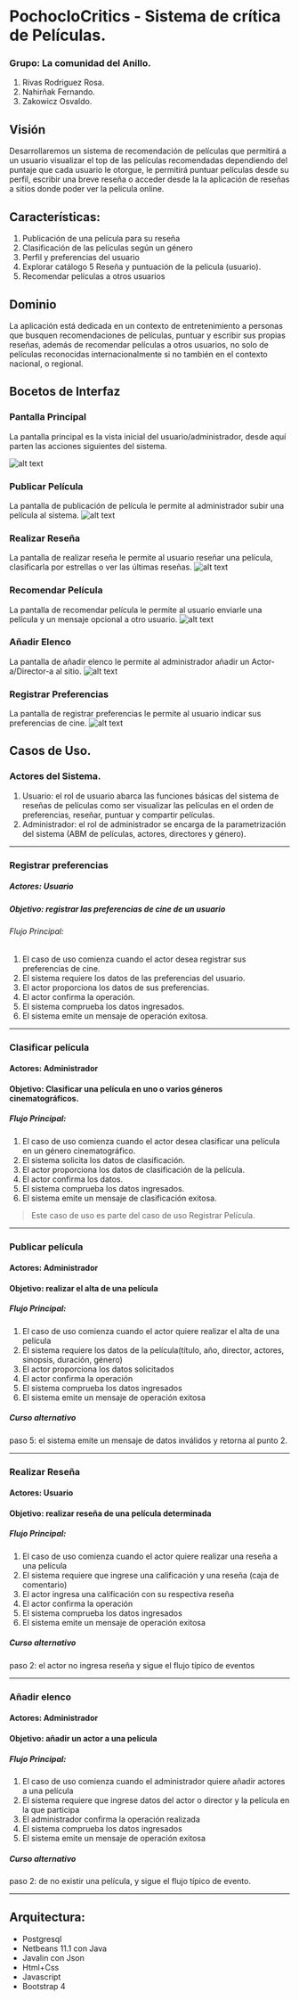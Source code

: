 # PochocloCritics - Sistema de crítica de Películas.

### Grupo: La comunidad del Anillo.

1. Rivas Rodriguez Rosa.
2. Nahirñak Fernando.
3. Zakowicz Osvaldo.

## Visión
Desarrollaremos un  sistema de recomendación de películas que  permitirá a un usuario visualizar el top de las películas
recomendadas dependiendo del puntaje que cada usuario le otorgue, le permitirá puntuar películas desde su perfil, escribir 
una breve reseña o acceder desde la la aplicación de reseñas a sitios donde poder ver la pelicula online.

## Características:
1. Publicación de una película para su reseña 
2. Clasificación de las películas según un género
3. Perfil y preferencias del usuario
4. Explorar catálogo
5  Reseña y puntuación de la pelicula (usuario).
6. Recomendar películas a otros usuarios

## Dominio
La aplicación está dedicada en un contexto de entretenimiento a personas que busquen recomendaciones de películas, puntuar y 
escribir sus propias reseñas, además de recomendar películas a otros usuarios, no solo de películas reconocidas internacionalmente si no también en el contexto nacional, o regional.

## Bocetos de Interfaz
### Pantalla Principal
La pantalla principal es la vista inicial del usuario/administrador, desde aquí parten las acciones siguientes del sistema.

![alt text](https://github.com/RosyRivas/Proyecto-POO2-2019/blob/master/Iteracion%201/pantalla_principal.png "Imagen Pantalla Principal")

### Publicar Película
La pantalla de publicación de película le permite al administrador subir una película al sistema.
![alt text](https://github.com/RosyRivas/Proyecto-POO2-2019/blob/master/Iteracion%201/publicar_pelicula.png "Imagen Publicar Película")

### Realizar Reseña
La pantalla de realizar reseña le permite al usuario reseñar una película, clasificarla por estrellas o ver las últimas reseñas.
![alt text](https://github.com/RosyRivas/Proyecto-POO2-2019/blob/master/Iteracion%201/realizar_rese%C3%B1a.png "Imagen Realizar Reseña")

### Recomendar Película
La pantalla de recomendar película le permite al usuario enviarle una película y un mensaje opcional a otro usuario.
![alt text](https://github.com/RosyRivas/Proyecto-POO2-2019/blob/master/Iteracion%201/recomendar_pelicula.png "Imagen Recomendar Película")

### Añadir Elenco
La pantalla de añadir elenco le permite al administrador añadir un Actor-a/Director-a al sitio.
![alt text](https://github.com/RosyRivas/Proyecto-POO2-2019/blob/master/Iteracion%201/a%C3%B1adir_elenco.png "Imagen Añadir Elenco")

### Registrar Preferencias
La pantalla de registrar preferencias le permite al usuario indicar sus preferencias de cine.
![alt text](https://github.com/RosyRivas/Proyecto-POO2-2019/blob/master/Iteracion%201/registrar_preferencias.png "Imagen Registrar Preferencias")

## Casos de Uso.
### Actores del Sistema.
1. Usuario: el rol de usuario abarca las funciones básicas del sistema de reseñas de películas como ser visualizar las películas en el orden de preferencias, reseñar, puntuar y compartir películas.
2. Administrador: el rol de administrador se encarga de la parametrización del sistema (ABM de películas, actores, directores y género).

---

### Registrar preferencias
##### Actores: Usuario
##### Objetivo: registrar las preferencias de cine de un usuario
###### Flujo Principal:
1. El caso de uso comienza cuando el actor desea registrar sus preferencias de cine.
2. El sistema requiere los datos de las preferencias del usuario.
3. El actor proporciona los datos de sus preferencias.
4. El actor confirma la operación.
5. El sistema comprueba los datos ingresados.
6. El sistema emite un mensaje de operación exitosa.

---

### Clasificar película
#### Actores: Administrador
#### Objetivo: Clasificar una película en uno o varios géneros cinematográficos.
##### Flujo Principal:
1. El caso de uso comienza cuando el actor desea clasificar una película en un género cinematográfico.
2. El sistema solicita los datos de clasificación.
3. El actor proporciona los datos de clasificación de la película.
4. El actor confirma los datos.
5. El sistema comprueba los datos ingresados.
6. El sistema emite un mensaje de clasificación exitosa.
> Este caso de uso es parte del caso de uso Registrar Película.

---

### Publicar película
#### Actores: Administrador
#### Objetivo: realizar el alta de una película
##### Flujo Principal:
1. El caso de uso comienza cuando el actor quiere realizar el alta de una película
2. El sistema requiere los datos de la película(título, año, director, actores, sinopsis, duración, género)
3. El actor proporciona los datos solicitados 
4. El actor confirma la operación 
5. El sistema comprueba los datos ingresados 
6. El sistema emite un mensaje de operación exitosa

##### Curso alternativo
paso 5: el sistema emite un mensaje de datos inválidos y retorna al punto 2. 

---

### Realizar Reseña
#### Actores: Usuario
#### Objetivo: realizar  reseña de una película determinada  
##### Flujo Principal:
1. El caso de uso comienza cuando el actor quiere realizar una reseña a una película 
2. El sistema requiere que ingrese una calificación y una reseña (caja de comentario)
3. El actor ingresa una calificación con su respectiva reseña
4. El actor confirma la operación
5. El sistema comprueba los datos ingresados 
6. El sistema emite   un mensaje de operación exitosa 
##### Curso alternativo
paso 2: el actor  no ingresa reseña y  sigue el flujo típico de eventos 

---

### Añadir elenco
#### Actores: Administrador
#### Objetivo: añadir un actor a una película
##### Flujo Principal:
1. El caso de uso comienza cuando el administrador quiere añadir actores  a una película
2. El sistema requiere que ingrese datos del actor o director y la película en la que participa
3. El administrador confirma la operación realizada 
4. El sistema comprueba los datos ingresados
5. El sistema emite   un mensaje de operación exitosa 
##### Curso alternativo
paso 2: de no existir una película, y sigue el flujo típico de evento.

---

## Arquitectura:

* Postgresql
* Netbeans 11.1  con Java
* Javalin con Json 
* Html+Css
* Javascript
* Bootstrap 4  





